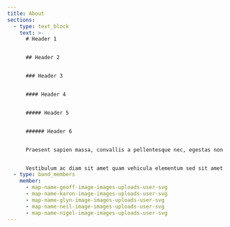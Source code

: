 ```yaml
---
title: About
sections:
  - type: text_block
    text: >-
      # Header 1


      ## Header 2


      ### Header 3


      #### Header 4


      ##### Header 5


      ###### Header 6


      Praesent sapien massa, convallis a pellentesque nec, egestas non nisi. Nulla quis lorem ut libero malesuada feugiat. Curabitur non nulla sit amet nisl tempus convallis quis ac lectus. Quisque velit nisi, pretium ut lacinia in, elementum id enim. Curabitur arcu erat, accumsan id imperdiet et, porttitor at sem. Praesent sapien massa, convallis a pellentesque nec, egestas non nisi.


      Vestibulum ac diam sit amet quam vehicula elementum sed sit amet dui. Vestibulum ac diam sit amet quam vehicula elementum sed sit [amet](http://localhost:3000) dui. Sed porttitor lectus nibh. Vivamus magna justo, lacinia eget consectetur sed, convallis at tellus. Cras ultricies ligula sed magna dictum porta. Pellentesque in ipsum id orci porta dapibus.
  - type: band_members
    member:
      - map-name-geoff-image-images-uploads-user-svg
      - map-name-karon-image-images-uploads-user-svg
      - map-name-glyn-image-images-uploads-user-svg
      - map-name-neil-image-images-uploads-user-svg
      - map-name-nigel-image-images-uploads-user-svg
---
```

